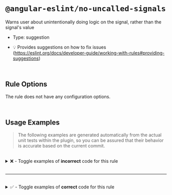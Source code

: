 <!--

  DO NOT EDIT.

  This markdown file was autogenerated using a mixture of the following files as the source of truth for its data:
  - ../../src/rules/no-uncalled-signals.ts
  - ../../tests/rules/no-uncalled-signals/cases.ts

  In order to update this file, it is therefore those files which need to be updated, as well as potentially the generator script:
  - ../../../../tools/scripts/generate-rule-docs.ts

-->

<br>

# `@angular-eslint/no-uncalled-signals`

Warns user about unintentionally doing logic on the signal, rather than the signal's value

- Type: suggestion

- 💡 Provides suggestions on how to fix issues (https://eslint.org/docs/developer-guide/working-with-rules#providing-suggestions)

<br>

## Rule Options

The rule does not have any configuration options.

<br>

## Usage Examples

> The following examples are generated automatically from the actual unit tests within the plugin, so you can be assured that their behavior is accurate based on the current commit.

<br>

<details>
<summary>❌ - Toggle examples of <strong>incorrect</strong> code for this rule</summary>

<br>

#### Default Config

```json
{
  "rules": {
    "@angular-eslint/no-uncalled-signals": [
      "error"
    ]
  }
}
```

<br>

#### ❌ Invalid Code

```ts
const aSignal = createSignal();
if (aSignal) {
    ~~~~~~~
}
declare function createSignal(): Signal<boolean>;
interface Signal<T> {}
```

<br>

---

<br>

#### Default Config

```json
{
  "rules": {
    "@angular-eslint/no-uncalled-signals": [
      "error"
    ]
  }
}
```

<br>

#### ❌ Invalid Code

```ts
const aSignal = createSignal(false);
if (aSignal || true) {
    ~~~~~~~
}
declare function createSignal(): Signal<boolean>;
interface Signal<T> {}
```

<br>

---

<br>

#### Default Config

```json
{
  "rules": {
    "@angular-eslint/no-uncalled-signals": [
      "error"
    ]
  }
}
```

<br>

#### ❌ Invalid Code

```ts
const aSignal = createSignal("hello");
if (aSignal == "hello") {
    ~~~~~~~
}
declare function createSignal(): Signal<boolean>;
interface Signal<T> {}
```

<br>

---

<br>

#### Default Config

```json
{
  "rules": {
    "@angular-eslint/no-uncalled-signals": [
      "error"
    ]
  }
}
```

<br>

#### ❌ Invalid Code

```ts
const aSignal = createSignal();
if (false || (aSignal ?? true)) {
              ~~~~~~~
}
declare function createSignal(): Signal<boolean>;
interface Signal<T> {}
```

<br>

---

<br>

#### Default Config

```json
{
  "rules": {
    "@angular-eslint/no-uncalled-signals": [
      "error"
    ]
  }
}
```

<br>

#### ❌ Invalid Code

```ts
const aSignal = createSignal();
const v = aSignal ? true : false;
          ~~~~~~~
declare function createSignal(): Signal<boolean>;
interface Signal<T> {}
```

<br>

---

<br>

#### Default Config

```json
{
  "rules": {
    "@angular-eslint/no-uncalled-signals": [
      "error"
    ]
  }
}
```

<br>

#### ❌ Invalid Code

```ts
const aSignal = createSignal(false);
const v = (aSignal || true) ? true : false;
           ~~~~~~~
declare function createSignal(): Signal<boolean>;
interface Signal<T> {}
```

<br>

---

<br>

#### Default Config

```json
{
  "rules": {
    "@angular-eslint/no-uncalled-signals": [
      "error"
    ]
  }
}
```

<br>

#### ❌ Invalid Code

```ts
const aSignal = createSignal("hello");
const v = (aSignal == "hello") ? true : false;
           ~~~~~~~
declare function createSignal(): Signal<boolean>;
interface Signal<T> {}
```

<br>

---

<br>

#### Default Config

```json
{
  "rules": {
    "@angular-eslint/no-uncalled-signals": [
      "error"
    ]
  }
}
```

<br>

#### ❌ Invalid Code

```ts
const aSignal = createSignal();
const v = (false || (aSignal ?? true)) ? true : false;
                     ~~~~~~~
declare function createSignal(): Signal<boolean>;
interface Signal<T> {}
```

<br>

---

<br>

#### Default Config

```json
{
  "rules": {
    "@angular-eslint/no-uncalled-signals": [
      "error"
    ]
  }
}
```

<br>

#### ❌ Invalid Code

```ts
const aSignal = createSignal();
const v = aSignal ?? true;
          ~~~~~~~
declare function createSignal(): Signal<boolean>;
interface Signal<T> {}
```

<br>

---

<br>

#### Default Config

```json
{
  "rules": {
    "@angular-eslint/no-uncalled-signals": [
      "error"
    ]
  }
}
```

<br>

#### ❌ Invalid Code

```ts
const aSignal = createSignal();
const v = aSignal || true;
          ~~~~~~~
declare function createSignal(): Signal<boolean>;
interface Signal<T> {}
```

</details>

<br>

---

<br>

<details>
<summary>✅ - Toggle examples of <strong>correct</strong> code for this rule</summary>

<br>

#### Default Config

```json
{
  "rules": {
    "@angular-eslint/no-uncalled-signals": [
      "error"
    ]
  }
}
```

<br>

#### ✅ Valid Code

```ts
const arbitraryVar = 1;
if (arbitraryVar) {
}
```

<br>

---

<br>

#### Default Config

```json
{
  "rules": {
    "@angular-eslint/no-uncalled-signals": [
      "error"
    ]
  }
}
```

<br>

#### ✅ Valid Code

```ts
const aSignal = createSignal();
if (aSignal()) {
}
declare function createSignal(): Signal<boolean>;
interface Signal<T> {}
```

<br>

---

<br>

#### Default Config

```json
{
  "rules": {
    "@angular-eslint/no-uncalled-signals": [
      "error"
    ]
  }
}
```

<br>

#### ✅ Valid Code

```ts
const aSignal = createSignal();
if (aSignal() || true) {
}
declare function createSignal(): Signal<boolean>;
interface Signal<T> {}
```

<br>

---

<br>

#### Default Config

```json
{
  "rules": {
    "@angular-eslint/no-uncalled-signals": [
      "error"
    ]
  }
}
```

<br>

#### ✅ Valid Code

```ts
const aSignal = createSignal();
if (aSignal() == "hello") {
}
declare function createSignal(): Signal<boolean>;
interface Signal<T> {}
```

<br>

---

<br>

#### Default Config

```json
{
  "rules": {
    "@angular-eslint/no-uncalled-signals": [
      "error"
    ]
  }
}
```

<br>

#### ✅ Valid Code

```ts
const aSignal = createSignal();
if (false || (aSignal() ?? true)) {
}
declare function createSignal(): Signal<boolean>;
interface Signal<T> {}
```

<br>

---

<br>

#### Default Config

```json
{
  "rules": {
    "@angular-eslint/no-uncalled-signals": [
      "error"
    ]
  }
}
```

<br>

#### ✅ Valid Code

```ts
const aSignal = createSignal();
if (false) {
  aSignal
}
declare function createSignal(): Signal<boolean>;
interface Signal<T> {}
```

<br>

---

<br>

#### Default Config

```json
{
  "rules": {
    "@angular-eslint/no-uncalled-signals": [
      "error"
    ]
  }
}
```

<br>

#### ✅ Valid Code

```ts
let aSignal: Signal | null = createSignal();
if (aSignal) {
}
declare function createSignal(): Signal<boolean>;
interface Signal<T> {}
```

<br>

---

<br>

#### Default Config

```json
{
  "rules": {
    "@angular-eslint/no-uncalled-signals": [
      "error"
    ]
  }
}
```

<br>

#### ✅ Valid Code

```ts
let aSignal: Signal | undefined = createSignal();
if (aSignal) {
}
declare function createSignal(): Signal<boolean>;
interface Signal<T> {}
```

<br>

---

<br>

#### Default Config

```json
{
  "rules": {
    "@angular-eslint/no-uncalled-signals": [
      "error"
    ]
  }
}
```

<br>

#### ✅ Valid Code

```ts
let aSignal: Signal | NonSignal = createSignal();
if (aSignal) {
}
declare function createSignal(): Signal<boolean>;
interface Signal<T> {}
interface NonSignal {}
```

<br>

---

<br>

#### Default Config

```json
{
  "rules": {
    "@angular-eslint/no-uncalled-signals": [
      "error"
    ]
  }
}
```

<br>

#### ✅ Valid Code

```ts
const aSignal = createSignal();
const v = aSignal() ?? true;
declare function createSignal(): Signal<boolean>;
interface Signal<T> {}
```

<br>

---

<br>

#### Default Config

```json
{
  "rules": {
    "@angular-eslint/no-uncalled-signals": [
      "error"
    ]
  }
}
```

<br>

#### ✅ Valid Code

```ts
const aSignal = createSignal();
const v = aSignal() || true;
declare function createSignal(): Signal<boolean>;
interface Signal<T> {}
```

<br>

---

<br>

#### Default Config

```json
{
  "rules": {
    "@angular-eslint/no-uncalled-signals": [
      "error"
    ]
  }
}
```

<br>

#### ✅ Valid Code

```ts
const aSignal = createSignal();
const v = aSignal;
declare function createSignal(): Signal<boolean>;
interface Signal<T> {}
```

<br>

---

<br>

#### Default Config

```json
{
  "rules": {
    "@angular-eslint/no-uncalled-signals": [
      "error"
    ]
  }
}
```

<br>

#### ✅ Valid Code

```ts
export class AppComponent {
  readonly test = signal<boolean>(false);

  constructor() {
    effect(() => {
      if (this.test()) {
        console.log('Hey');
      } else {
        console.log('Hoo');
      }
    });
  }
}
declare function signal<T>(value: T): Signal<T>;
declare function effect(fn: () => void): void;
interface Signal<T> {}
```

<br>

---

<br>

#### Default Config

```json
{
  "rules": {
    "@angular-eslint/no-uncalled-signals": [
      "error"
    ]
  }
}
```

<br>

#### ✅ Valid Code

```ts
export class AppComponent {
  readonly test = signal<boolean>(false);

  constructor() {
    const t = this.test;
    effect(() => {
      if (t()) {
        console.log('Hey');
      } else {
        console.log('Hoo');
      }
    });
  }
}
declare function signal<T>(value: T): Signal<T>;
declare function effect(fn: () => void): void;
interface Signal<T> {}
```

<br>

---

<br>

#### Default Config

```json
{
  "rules": {
    "@angular-eslint/no-uncalled-signals": [
      "error"
    ]
  }
}
```

<br>

#### ✅ Valid Code

```ts
let a: Signal<string>;
let b: boolean;
let c = b && a.set('');

interface Signal<T> {
  set(value: T): void;
}
```

</details>

<br>
